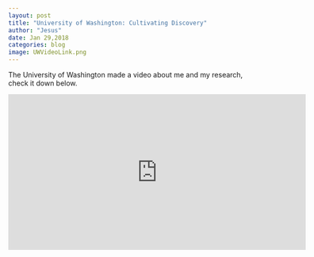 ```yaml
---
layout: post
title: "University of Washington: Cultivating Discovery"
author: "Jesus"
date: Jan 29,2018
categories: blog
image: UWVideoLink.png
---
```


The University of Washington made a video about me and my research, check it down below.

<iframe width="600" height="315" src="https://www.youtube.com/embed/eRAfphm7Eac" frameborder="0" allow="accelerometer; autoplay; encrypted-media; gyroscope; picture-in-picture" allowfullscreen>
</iframe>
